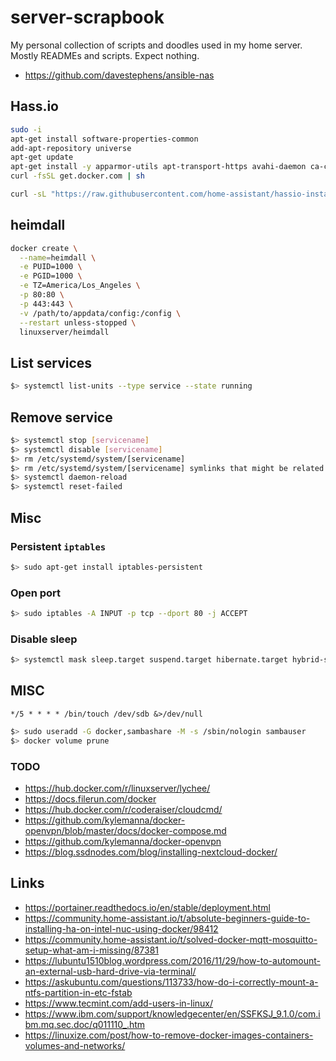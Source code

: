 # server-scrapbook

My personal collection of scripts and doodles used in my home server. Mostly READMEs and scripts. Expect nothing.

* <https://github.com/davestephens/ansible-nas>

## Hass.io

```bash
sudo -i
apt-get install software-properties-common
add-apt-repository universe
apt-get update
apt-get install -y apparmor-utils apt-transport-https avahi-daemon ca-certificates curl dbus jq network-manager socat
curl -fsSL get.docker.com | sh
```

```bash
curl -sL "https://raw.githubusercontent.com/home-assistant/hassio-installer/master/hassio_install.sh" | bash -s -- -m intel-nuc
```

## heimdall

```bash
docker create \
  --name=heimdall \
  -e PUID=1000 \
  -e PGID=1000 \
  -e TZ=America/Los_Angeles \
  -p 80:80 \
  -p 443:443 \
  -v /path/to/appdata/config:/config \
  --restart unless-stopped \
  linuxserver/heimdall
```

## List services

```bash
$> systemctl list-units --type service --state running
```

## Remove service

```bash
$> systemctl stop [servicename]
$> systemctl disable [servicename]
$> rm /etc/systemd/system/[servicename]
$> rm /etc/systemd/system/[servicename] symlinks that might be related
$> systemctl daemon-reload
$> systemctl reset-failed
```

## Misc

### Persistent `iptables`

```bash
$> sudo apt-get install iptables-persistent
```

### Open port

```bash
$> sudo iptables -A INPUT -p tcp --dport 80 -j ACCEPT
```

### Disable sleep

```bash
$> systemctl mask sleep.target suspend.target hibernate.target hybrid-sleep.target
```

## MISC

```cron
*/5 * * * * /bin/touch /dev/sdb &>/dev/null
```

```bash
$> sudo useradd -G docker,sambashare -M -s /sbin/nologin sambauser
$> docker volume prune
```

### TODO

* <https://hub.docker.com/r/linuxserver/lychee/>
* <https://docs.filerun.com/docker>
* <https://hub.docker.com/r/coderaiser/cloudcmd/>
* <https://github.com/kylemanna/docker-openvpn/blob/master/docs/docker-compose.md>
* <https://github.com/kylemanna/docker-openvpn>
* <https://blog.ssdnodes.com/blog/installing-nextcloud-docker/>

## Links

* <https://portainer.readthedocs.io/en/stable/deployment.html>
* <https://community.home-assistant.io/t/absolute-beginners-guide-to-installing-ha-on-intel-nuc-using-docker/98412>
* <https://community.home-assistant.io/t/solved-docker-mqtt-mosquitto-setup-what-am-i-missing/87381>
* <https://lubuntu1510blog.wordpress.com/2016/11/29/how-to-automount-an-external-usb-hard-drive-via-terminal/>
* <https://askubuntu.com/questions/113733/how-do-i-correctly-mount-a-ntfs-partition-in-etc-fstab>
* <https://www.tecmint.com/add-users-in-linux/>
* <https://www.ibm.com/support/knowledgecenter/en/SSFKSJ_9.1.0/com.ibm.mq.sec.doc/q011110_.htm>
* <https://linuxize.com/post/how-to-remove-docker-images-containers-volumes-and-networks/>

